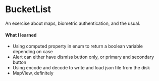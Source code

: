# BucketList
An exercise about maps, biometric authentication, and the usual.

#### What I learned
- Using computed property in enum to return a boolean variable depending on case
- Alert can either have dismiss button only, or primary and secondary button
- Using encode and decode to write and load json file from the disk
- MapView, definitely
